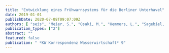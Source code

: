 ```yaml
---
title: "Entwicklung eines Frühwarnsystems für die Berliner Unterhavel"
date: 2019-01-01
publishDate: 2020-07-08T09:07:09Z
authors: [ "seis", "Meier, S.", "Osaki, M.", "Hemmers, L.", "Sagebiel, D.", "Hoppe, S.", "Köhler, A.", "Gnirß, R.", "rouault", "Szewzyk, R. G." ]
publication_types: ["2"]
abstract: ""
featured: false
publication: " *KW Korrespondenz Wasserwirtschaft* 9"
---
```


